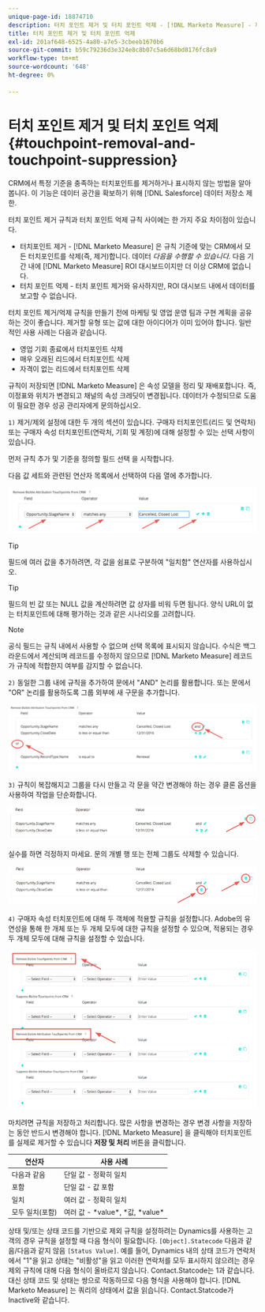 ```yaml
---
unique-page-id: 18874710
description: 터치 포인트 제거 및 터치 포인트 억제 - [!DNL Marketo Measure] - 제품 설명서
title: 터치 포인트 제거 및 터치 포인트 억제
exl-id: 201af648-6525-4a80-a7e5-3cbeeb1670b6
source-git-commit: b59c79236d3e324e8c8b07c5a6d68bd8176fc8a9
workflow-type: tm+mt
source-wordcount: '648'
ht-degree: 0%

---
```


# 터치 포인트 제거 및 터치 포인트 억제 {#touchpoint-removal-and-touchpoint-suppression}

CRM에서 특정 기준을 충족하는 터치포인트를 제거하거나 표시하지 않는 방법을 알아봅니다. 이 기능은 데이터 공간을 확보하기 위해 [!DNL Salesforce] 데이터 저장소 제한.

터치 포인트 제거 규칙과 터치 포인트 억제 규칙 사이에는 한 가지 주요 차이점이 있습니다.

* 터치포인트 제거 - [!DNL Marketo Measure] 은 규칙 기준에 맞는 CRM에서 모든 터치포인트를 삭제(즉, 제거)합니다. 데이터 _다음을 수행할 수 있습니다._ 다음 기간 내에 [!DNL Marketo Measure] ROI 대시보드이지만 더 이상 CRM에 없습니다.
* 터치 포인트 억제 - 터치 포인트 제거와 유사하지만, ROI 대시보드 내에서 데이터를 보고할 수 없습니다.

터치 포인트 제거/억제 규칙을 만들기 전에 마케팅 및 영업 운영 팀과 구현 계획을 공유하는 것이 좋습니다. 제거할 유형 또는 값에 대한 아이디어가 이미 있어야 합니다. 일반적인 사용 사례는 다음과 같습니다.

* 영업 기회 종료에서 터치포인트 삭제
* 매우 오래된 리드에서 터치포인트 삭제
* 자격이 없는 리드에서 터치포인트 삭제

규칙이 저장되면 [!DNL Marketo Measure] 은 속성 모델을 정리 및 재배포합니다. 즉, 이정표와 위치가 변경되고 채널의 속성 크레딧이 변경됩니다. 데이터가 수정되므로 도움이 필요한 경우 성공 관리자에게 문의하십시오.

`1)` 제거/제외 설정에 대한 두 개의 섹션이 있습니다. 구매자 터치포인트(리드 및 연락처) 또는 구매자 속성 터치포인트(연락처, 기회 및 계정)에 대해 설정할 수 있는 선택 사항이 있습니다.

먼저 규칙 추가 및 기준을 정의할 필드 선택 을 시작합니다.

다음 값 세트와 관련된 연산자 목록에서 선택하여 다음 열에 추가합니다.

![](assets/1-1.png)

>[!TIP]
>
>필드에 여러 값을 추가하려면, 각 값을 쉼표로 구분하여 &quot;일치함&quot; 연산자를 사용하십시오.

>[!TIP]
>
>필드의 빈 값 또는 NULL 값을 계산하려면 값 상자를 비워 두면 됩니다. 양식 URL이 없는 터치포인트에 대해 평가하는 것과 같은 시나리오를 고려합니다.

>[!NOTE]
>
>공식 필드는 규칙 내에서 사용할 수 없으며 선택 목록에 표시되지 않습니다. 수식은 백그라운드에서 계산되며 레코드를 수정하지 않으므로 [!DNL Marketo Measure] 레코드가 규칙에 적합한지 여부를 감지할 수 없습니다.

`2)` 동일한 그룹 내에 규칙을 추가하여 문에서 &quot;AND&quot; 논리를 활용합니다.
또는 문에서 &quot;OR&quot; 논리를 활용하도록 그룹 외부에 새 구문을 추가합니다.

![](assets/2.png)

`3)` 규칙이 복잡해지고 그룹을 다시 만들고 각 문을 약간 변경해야 하는 경우 클론 옵션을 사용하여 작업을 단순화합니다.

![](assets/3.png)

실수를 하면 걱정하지 마세요. 문의 개별 행 또는 전체 그룹도 삭제할 수 있습니다.

![](assets/4.png)

`4)` 구매자 속성 터치포인트에 대해 두 객체에 적용할 규칙을 설정합니다. Adobe의 유연성을 통해 한 개체 또는 두 개체 모두에 대한 규칙을 설정할 수 있으며, 적용되는 경우 두 개체 모두에 대해 규칙을 설정할 수 있습니다.

![](assets/5.png)

마치려면 규칙을 저장하고 처리합니다. 많은 사항을 변경하는 경우 변경 사항을 저장하는 동안 반드시 변경해야 합니다. [!DNL Marketo Measure] 을 클릭해야 터치포인트를 실제로 제거할 수 있습니다 **저장 및 처리** 버튼을 클릭합니다.

| **연산자** | **사용 사례** |
|---|---|
| 다음과 같음 | 단일 값 - 정확히 일치 |
| 포함 | 단일 값 - 값 포함 |
| 일치 | 여러 값 - 정확히 일치 |
| 모두 일치(포함) | 여러 값 - &#42;value&#42;, &#42;값, &#42;value&#42; |

상태 및/또는 상태 코드를 기반으로 제외 규칙을 설정하려는 Dynamics를 사용하는 고객의 경우 규칙을 설정할 때 다음 형식이 필요합니다. `[Object].Statecode` 다음과 같음/다음과 같지 않음 `[Status Value]`. 예를 들어, Dynamics 내의 상태 코드가 연락처에서 &quot;1&quot;을 읽고 상태는 &quot;비활성&quot;을 읽고 이러한 연락처를 모두 표시하지 않으려는 경우 제외 규칙에 대해 다음 형식이 올바르지 않습니다. Contact.Statcode는 1과 같습니다. 대신 상태 코드 및 상태는 쌍으로 작동하므로 다음 형식을 사용해야 합니다. [!DNL Marketo Measure] 는 쿼리의 상태에서 값을 읽습니다. Contact.Statcode가 Inactive와 같습니다.
